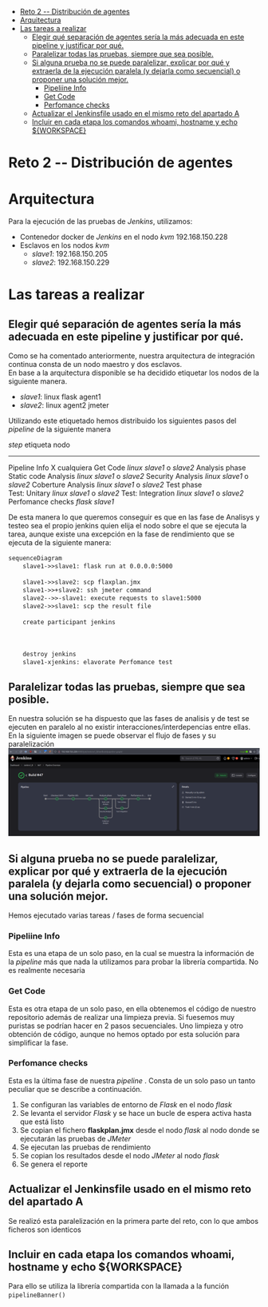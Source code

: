 -   [Reto 2 -- Distribución de
    agentes](#reto-2-distribución-de-agentes)
-   [Arquitectura](#arquitectura)
-   [Las tareas a
    realizar](#las-tareas-a-realizar)
    -   [Elegir qué separación de agentes sería la más adecuada en este
        pipeline y justificar por
        qué.](#elegir-qué-separación-de-agentes-sería-la-más-adecuada-en-este-pipeline-y-justificar-por-qué.)
    -   [Paralelizar todas las pruebas, siempre que sea
        posible.](#paralelizar-todas-las-pruebas-siempre-que-sea-posible.)
    -   [Si alguna prueba no se puede paralelizar, explicar por qué y
        extraerla de la ejecución paralela (y dejarla como secuencial) o
        proponer una solución
        mejor.](#si-alguna-prueba-no-se-puede-paralelizar-explicar-por-qué-y-extraerla-de-la-ejecución-paralela-y-dejarla-como-secuencial-o-proponer-una-solución-mejor.)
        -   [Pipeliine Info](#pipeliine-info)
        -   [Get Code](#get-code)
        -   [Perfomance
            checks](#perfomance-checks)
    -   [Actualizar el Jenkinsfile usado en el mismo reto del apartado
        A](#actualizar-el-jenkinsfile-usado-en-el-mismo-reto-del-apartado-a)
    -   [Incluir en cada etapa los comandos whoami, hostname y echo
        \${WORKSPACE}](#incluir-en-cada-etapa-los-comandos-whoami-hostname-y-echo-workspace)

# Reto 2 -- Distribución de agentes

# Arquitectura

Para la ejecución de las pruebas de *Jenkins*, utilizamos:

-   Contenedor docker de *Jenkins* en el nodo *kvm* 192.168.150.228
-   Esclavos en los nodos *kvm*
    -   *slave1*: 192.168.150.205
    -   *slave2*: 192.168.150.229

# Las tareas a realizar

## Elegir qué separación de agentes sería la más adecuada en este pipeline y justificar por qué.

Como se ha comentado anteriormente, nuestra arquitectura de integración
continua consta de un nodo maestro y dos esclavos.\
En base a la arquitectura disponible se ha decidido etiquetar los
nodos de la siguiente manera.

-   *slave1*: linux flask agent1
-   *slave2*: linux agent2 jmeter

Utilizando este etiquetado hemos distribuido los siguientes pasos del
*pipeline* de la siguiente manera

  *step*                 etiqueta   nodo
  ---------------------- ---------- ---------------------
  Pipeline Info          X          cualquiera
  Get Code               *linux*    *slave1* o *slave2*
  Analysis phase                    
  Static code Analysis   *linux*    *slave1* o *slave2*
  Security Analysis      *linux*    *slave1* o *slave2*
  Coberture Analysis     *linux*    *slave1* o *slave2*
  Test phase                        
  Test: Unitary          *linux*    *slave1* o *slave2*
  Test: Integration      *linux*    *slave1* o *slave2*
  Perfomance checks      *flask*    *slave1*

De esta manera lo que queremos conseguir es que en las fase de Analisys
y testeo sea el propio jenkins quien elija el nodo sobre el que se
ejecuta la tarea, aunque existe una excepción en la fase de rendimiento
que se ejecuta de la siguiente manera:

``` mermaid
sequenceDiagram
    slave1->>slave1: flask run at 0.0.0.0:5000

    slave1->>slave2: scp flaxplan.jmx
    slave1->>+slave2: ssh jmeter command
    slave2-->>-slave1: execute requests to slave1:5000
    slave2->>slave1: scp the result file

    create participant jenkins



    destroy jenkins
    slave1-xjenkins: elavorate Perfomance test
```

## Paralelizar todas las pruebas, siempre que sea posible.

En nuestra solución se ha dispuesto que las fases de analisis y de test
se ejecuten en paralelo al no existir interacciones/interdepencias entre
ellas.\
En la siguiente imagen se puede observar el flujo de fases y su
paralelización\
![771437d20b844b7beffa52724ff1eb17.png](_resources/771437d20b844b7beffa52724ff1eb17-1.png)

## Si alguna prueba no se puede paralelizar, explicar por qué y extraerla de la ejecución paralela (y dejarla como secuencial) o proponer una solución mejor.

Hemos ejecutado varias tareas / fases de forma secuencial

### Pipeliine Info

Esta es una etapa de un solo paso, en la cual se muestra la información
de la *pipeline* más que nada la utilizamos para probar la librería
compartida. No es realmente necesaria

### Get Code

Esta es otra etapa de un solo paso, en ella obtenemos el código de
nuestro repositorio además de realizar una limpieza previa. Si fuesemos
muy puristas se podrían hacer en 2 pasos secuenciales. Uno limpieza y
otro obtención de código, aunque no hemos optado por esta solución para
simplificar la fase.

### Perfomance checks

Esta es la última fase de nuestra *pipeline* . Consta de un solo paso un
tanto peculiar que se describe a continuación.

1.  Se configuran las variables de entorno de *Flask* en el nodo *flask*
2.  Se levanta el servidor *Flask* y se hace un bucle de espera activa
    hasta que está listo
3.  Se copian el fichero **flaskplan.jmx** desde el nodo *flask* al nodo
    donde se ejecutarán las pruebas de *JMeter*
4.  Se ejecutan las pruebas de rendimiento
5.  Se copian los resultados desde el nodo *JMeter* al nodo *flask*
6.  Se genera el reporte

## Actualizar el Jenkinsfile usado en el mismo reto del apartado A

Se realizó esta paralelización en la primera parte del reto, con lo que
ambos ficheros son identicos

## Incluir en cada etapa los comandos whoami, hostname y echo \${WORKSPACE}

Para ello se utiliza la librería compartida con la llamada a la función 
`pipelineBanner()`

